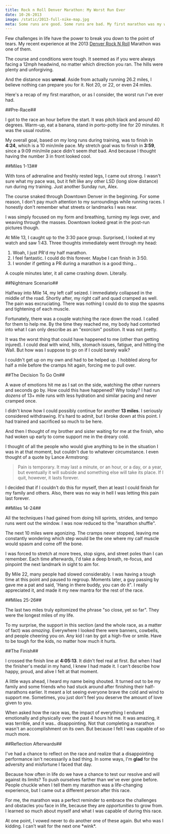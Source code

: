 ```yaml
---
title: Rock n Roll Denver Marathon: My Worst Run Ever
date: 10-26-2013
image: /static/2013-full-nike-map.jpg
meta: Some runs are good. Some runs are bad. My first marathon was my worst run ever. Here's a recap of my Rock N Roll Denver Marathon.
---
```


Few challenges in life have the power to break you down to the point of tears. My recent experience at the 2013 [Denver Rock N Roll][1] Marathon was one of them.

The course and conditions were tough. It seemed as if you were always facing a 12mph headwind, no matter which direction you ran. The hills were plenty and unforgiving.

And the distance was **unreal**. Aside from actually running 26.2 miles, I believe nothing can prepare you for it. Not 20, or 22, or even 24 miles.

<p>
<a href="/static/2013-full-nike-map.jpg">
<amp-img class="pure-img center" src="/static/2013-full-nike-map.jpg"
   alt="2013 denver rock and roll marathon alex le course gps"
   layout="responsive"
   width=900
   height=504></amp-img></a>
</p>

Here's a recap of my first marathon, or as I consider, the worst run I've ever had.

##Pre-Race##

I got to the race an hour before the start. It was pitch black and around 40 degrees. Warm-up, eat a banana, stand in porto-potty line for 20 minutes. It was the usual routine.

My overall goal, based on my long runs during training, was to finish in **4:24**, which is a 10 min/mile pace. My stretch goal was to finish in **3:59**, since a 9:09 min/mile pace didn't seem *that* bad. And because I thought having the number 3 in front looked cool.

##Miles 1-13##

With tons of adrenaline and freshly rested legs, I came out strong. I wasn't sure what my pace was, but it felt like any other LSD (long slow distance) run during my training. Just another Sunday run, Alex.

The course snaked through Downtown Denver in the beginning. For some reason, I don't pay much attention to my surroundings while running races. I honestly don't remember what streets or landmarks I was near.

I was simply focused on my form and breathing, turning my legs over, and weaving through the masses. Downtown looked great in the post-run pictures though.

At Mile 13, I caught up to the 3:30 pace group. Surprised, I looked at my watch and saw 1:43. Three thoughts immediately went through my head:

1. Woah, I just PR'd my half marathon.
2. I feel fantastic. I could do this forever. Maybe I can finish in 3:50.
3. I wonder if getting a PR during a marathon is a good thing...

A couple minutes later, it all came crashing down. Literally.

##Nightmare Scenario##

Halfway into Mile 14, my left calf seized. I immediately collapsed in the middle of the road. Shortly after, my right calf and quad cramped as well. The pain was excruciating. There was nothing I could do to stop the spasms and tightening of each muscle.

Fortunately, there was a couple watching the race down the road. I called for them to help me. By the time they reached me, my body had contorted into what I can only describe as an "exorcism" position. It was not pretty.

It was the worst thing that could have happened to me (other than getting injured). I could deal with wind, hills, stomach issues, fatigue, and hitting the Wall. But how was I suppose to go on if I could barely walk?

I couldn't get up on my own and had to be helped up. I hobbled along for half a mile before the cramps hit again, forcing me to pull over.

##The Decision To Go On##

A wave of emotions hit me as I sat on the side, watching the other runners and seconds go by. How could this have happened? Why today? I had run *dozens* of 13+ mile runs with less hydration and similar pacing and never cramped once.

I didn't know how I could possibly continue for another **13 miles**. I seriously considered withdrawing. It's hard to admit, but I broke down at this point. I had trained and sacrificed so much to be here.

And then I thought of my brother and sister waiting for me at the finish, who had woken up early to come support me in the dreary cold.

I thought of all the people who would give anything to be in the situation I was in at that moment, but couldn't due to whatever circumstance. I even thought of a quote by Lance Armstrong:

> Pain is temporary. It may last a minute, or an hour, or a day, or a year, but eventually it will subside and something else will take its place. If I quit, however, it lasts forever.

I decided that if I couldn't do this for myself, then at least I could finish for my family and others. Also, there was no way in hell I was letting this pain last forever.

##Miles 14-24##

All the techniques I had gained from doing hill sprints, strides, and tempo runs went out the window. I was now reduced to the "marathon shuffle".

The next 10 miles were agonizing. The cramps never stopped, leaving me constantly wondering which step would be the one where my calf muscle would spasm and come off the bone.

I was forced to stretch at more trees, stop signs, and street poles than I can remember. Each time afterwards, I'd take a deep breath, re-focus, and pinpoint the next landmark in sight to aim for.

By Mile 22, many people had slowed considerably. I was having a tough time at this point and paused to regroup. Moments later, a guy passing by gave me a pat and said, 'Hang in there buddy, you can do it". I really appreciated it, and made it my new mantra for the rest of the race.

##Miles 25-26##

The last two miles truly epitomized the phrase "so close, yet so far". They were the longest miles of my life.

To my surprise, the support in this section (and the whole race, as a matter of fact) was *amazing*. Everywhere I looked there were banners, cowbells, and people cheering you on. Any kid I ran by got a high-five or smile. Have to be tough for the kids, no matter how much it hurts.

##The Finish##

I crossed the finish line at **4:05:13**. It didn't feel real at first. But when I had the finisher's medal in my hand, I knew I had made it. I can't describe how happy, proud, and alive I felt at that moment.

A little ways ahead, I heard my name being shouted. It turned out to be my family and some friends who had stuck around after finishing their half-marathons earlier. It meant a lot seeing everyone brave the cold and wind to support me. Sometimes, you just don't feel you deserve the amount of love given to you.

<p>
<a href="/static/alex_le_marathon.jpg">
<amp-img class="pure-img center" src="/static/alex_le_marathon.jpg"
   alt="alex le 2013 denver rock and roll marathon medal finish line"
   layout="responsive"
   width=500
   height=500></amp-img></a>
</p>

When asked how the race was, the impact of everything I endured emotionally and physically over the past 4 hours hit me. It was amazing, it was terrible, and it was.. disappointing. Not that completing a marathon wasn't an accomplishment on its own. But because I felt I was capable of so much more.

##Reflection Afterwards##

I've had a chance to reflect on the race and realize that a disappointing performance isn't necessarily a bad thing. In some ways, I'm **glad** for the adversity and misfortune I faced that day.

Because how often in life do we have a chance to test our resolve and will against its limits? To push ourselves farther than we've ever gone before. People chuckle when I tell them my marathon was a life-changing experience, but I came out a different person after this race.

For me, the marathon was a perfect reminder to embrace the challenges and obstacles you face in life, because they are *opportunities* to grow from. I learned so much about myself and what I was capable of during this race.

At one point, I vowed never to do another one of these again. But who was I kidding. I can't wait for the next one \*wink\*.

[1]: http://runrocknroll.competitor.com/denver
